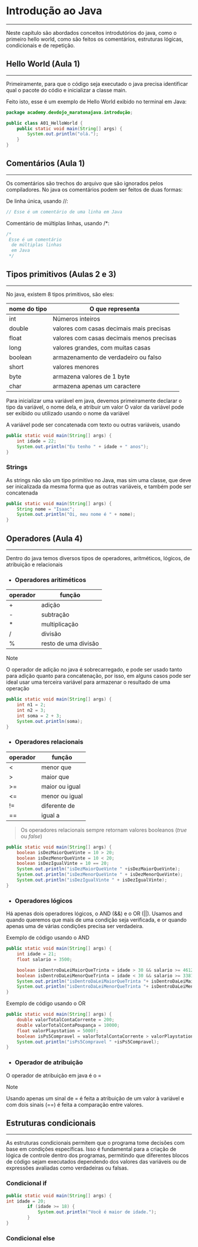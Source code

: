 # Introdução ao Java

---

Neste capítulo são abordados conceitos introdutórios do java, como o primeiro hello world, como são feitos os comentários, estruturas lógicas, condicionais e de repetição.

## Hello World (Aula 1)

---

Primeiramente, para que o código seja executado o java precisa identificar qual o pacote do códio e inicializar a classe main. 

Feito isto, esse é um exemplo de Hello World exibido no terminal em Java:


```java
package academy.devdojo_maratonajava.introdução;

public class A01_HelloWorld {
    public static void main(String[] args) {
        System.out.println("olá.");
    }
}
```

## Comentários (Aula 1)

---

Os comentários são trechos do arquivo que são ignorados pelos compiladores. No java os comentários podem ser feitos de duas formas:

De linha única, usando //: 
```java
// Esse é um comentário de uma linha em Java
```

Comentário de múltiplas linhas, usando /*:
```java
/*
 Esse é um comentário
  de múltiplas linhas 
  em Java
 */
```
## Tipos primitivos (Aulas 2 e 3)

---

No java, existem 8 tipos primitivos, são eles:

| nome do tipo | O que representa                          |
|--------------|-------------------------------------------|
| int          | Números inteiros                          |
| double       | valores com casas decimais mais precisas  |
| float        | valores com casas decimais menos precisas |
| long         | valores grandes, com muitas casas         |
| boolean      | armazenamento de verdadeiro ou falso      |
| short        | valores menores                           |
| byte         | armazena valores de 1 byte                |
| char         | armazena apenas um caractere              |


Para inicializar uma variável em java, devemos primeiramente declarar o tipo da variável, o nome dela, e atribuir um valor
O valor da variável pode ser exibido ou utilizado usando o nome da variável

A variável pode ser concatenada com texto ou outras variáveis, usando

```java
public static void main(String[] args) {
    int idade = 22;
    System.out.println("Eu tenho " + idade + " anos");
}
```

### Strings

As strings não são um tipo primitivo no Java, mas sim uma classe, que deve ser inicalizada da mesma forma que as outras variáveis, e também pode ser concatenada

```java
public static void main(String[] args) {
    String nome = "Isaac";
    System.out.println("Oi, meu nome é " + nome);
}
```


## Operadores (Aula 4)

--- 

Dentro do java temos diversos tipos de operadores, aritméticos, lógicos, de atribuição e relacionais

* ### Operadores aritiméticos

| operador | função               |
|----------|----------------------|
| +        | adição               |
| -        | subtração            |
| *        | multiplicação        |
| /        | divisão              |
| %        | resto de uma divisão |

> [!NOTE]  
> O operador de adição no java é sobrecarregado, e pode ser usado tanto para adição quanto para concatenação, por isso, em alguns casos pode ser ideal usar uma terceira variável para armazenar o resultado de uma operação

```java
public static void main(String[] args) {
    int n1 = 2;
    int n2 = 3;
    int soma = 2 + 3;
    System.out.println(soma);
}
```
* ### Operadores relacionais

| operador | função         |
|----------|----------------|
| <        | menor que      |
| \>       | maior que      |
| \>=      | maior ou igual |
| <=       | menor ou igual |
| !=       | diferente de   |
| ==       | igual a        |

> Os operadores relacionais sempre retornam valores booleanos (_true_ ou _false_)

```java
public static void main(String[] args) {
    boolean isDezMaiorQueVinte = 10 > 20;
    boolean isDezMenorQueVinte = 10 < 20;
    boolean isDezIgualVinte = 10 == 20;
    System.out.println("isDezMaiorQueVinte " +isDezMaiorQueVinte);
    System.out.println("isDezMenorQueVinte " + isDezMenorQueVinte);
    System.out.println("isDezIgualVinte " + isDezIgualVinte);
}
```

* ### Operadores lógicos

Há apenas dois operadores lógicos, o AND (&&) e o OR (||). Usamos and quando queremos que mais de uma condição seja verificada, e or quando apenas uma de várias condições precisa ser verdadeira.

Exemplo de código usando o AND
```java
public static void main(String[] args) {
    int idade = 21;
    float salario = 3500;

    boolean isDentroDaLeiMaiorQueTrinta = idade > 30 && salario >= 4612;
    boolean isDentroDaLeiMenorQueTrinta = idade < 30 && salario >= 3381;
    System.out.println("isDentroDaLeiMaiorQueTrinta "+ isDentroDaLeiMaiorQueTrinta);
    System.out.println("isDentroDaLeiMenorQueTrinta "+ isDentroDaLeiMenorQueTrinta);
}
```
Exemplo de código usando o OR
```java
public static void main(String[] args) {
    double valorTotalContaCorrente = 200;
    double valorTotalContaPoupança = 10000;
    float valorPlaystation = 5000f;
    boolean isPs5Compravel = valorTotalContaCorrente > valorPlaystation || valorTotalContaPoupança > valorPlaystation;
    System.out.println("isPs5Compravel " +isPs5Compravel);
}
```
* ### Operador de atribuição

O operador de atribuição em java é o =

> [!NOTE]  
> Usando apenas um sinal de = é feita a atribuição de um valor à variável e com dois sinais (==) é feita a comparação entre valores.

## Estruturas condicionais

---

As estruturas condicionais permitem que o programa tome decisões com base em condições específicas.
Isso é fundamental para a criação de lógica de controle dentro dos programas, permitindo que diferentes blocos de código 
sejam executados dependendo dos valores das variáveis ou de expressões avaliadas como verdadeiras ou falsas.

### Condicional if

```java
public static void main(String[] args) {
int idade = 20;
        if (idade >= 18) {
            System.out.println("Você é maior de idade.");
        }
}
```

### Condicional else



